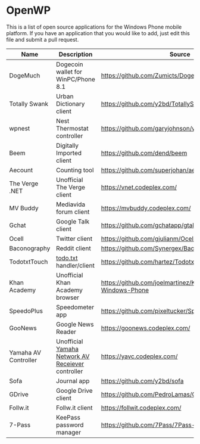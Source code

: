# OpenWP

This is a list of open source applications for the Windows Phone mobile platform. If you have an application that you would like to add, just edit this file and submit a pull request.

| Name| Description| Source|
|-----|------------|-------|
|DogeMuch|Dogecoin wallet for WinPC/Phone 8.1|https://github.com/Zumicts/DogeMuch|
|Totally Swank|Urban Dictionary client|https://github.com/y2bd/TotallySwankWP|
|wpnest|Nest Thermostat controller|https://github.com/garyjohnson/wpnest|
|Beem|Digitally Imported client|https://github.com/dend/beem|
|Aecount|Counting tool|https://github.com/superjohan/aecount-windowsphone|
|The Verge .NET|Unofficial The Verge client|https://vnet.codeplex.com/|
|MV Buddy|Mediavida forum client|https://mvbuddy.codeplex.com/|
|Gchat|Google Talk client|https://github.com/gchatapp/gtalkchat|
|Ocell|Twitter client|https://github.com/gjulianm/Ocell|
|Baconography|Reddit client|https://github.com/Synergex/Baconography|
|TodotxtTouch|[todo.txt](https://github.com/ginatrapani/todo.txt-cli/wiki/The-Todo.txt-Format) handler/client|https://github.com/hartez/TodotxtTouch.WindowsPhone|
|Khan Academy|Unofficial Khan Academy browser|https://github.com/joelmartinez/Khan-Academy-for-Windows-Phone|
|SpeedoPlus|Speedometer app|https://github.com/pixeltucker/SpeedoPlus|
|GooNews|Google News Reader|https://goonews.codeplex.com/|
|Yamaha AV Controller|Unofficial [Yamaha Network AV Receiever](http://usa.yamaha.com/products/audio-visual/av-receivers-amps/rx/?mode=series) controller|https://yavc.codeplex.com/|
|Sofa|Journal app|https://github.com/y2bd/sofa|
|GDrive|Google Drive client|https://github.com/PedroLamas/GDrive|
|Follw.it|Follw.it client|https://follwit.codeplex.com/|
|7-Pass|KeePass password manager|https://github.com/7Pass/7Pass-Remake|
